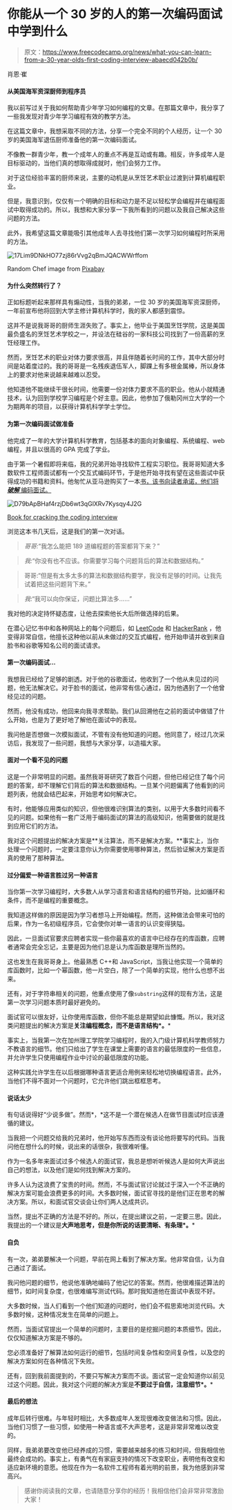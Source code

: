 # 你能从一个 30 岁的人的第一次编码面试中学到什么

> 原文：<https://www.freecodecamp.org/news/what-you-can-learn-from-a-30-year-olds-first-coding-interview-abaecd042b0b/>

肖恩·崔

#### 从美国海军资深厨师到程序员

我以前写过关于我如何帮助青少年学习如何编程的文章。在那篇文章中，我分享了一些我发现对青少年学习编程有效的教学方法。

在这篇文章中，我想采取不同的方法，分享一个完全不同的个人经历，让一个 30 岁的美国海军退伍厨师准备他的第一次编码面试。

不像教一群青少年，教一个成年人的重点不再是互动或有趣。相反，许多成年人是目标驱动的，当他们真的想取得成就时，他们会努力工作。

对于这位经验丰富的厨师来说，主要的动机是从烹饪艺术职业过渡到计算机编程职业。

但是，我意识到，仅仅有一个明确的目标和动力是不足以轻松学会编程并在编程面试中取得成功的。所以，我想和大家分享一下我所看到的问题以及我自己解决这些问题的方法。

此外，我希望这篇文章能吸引其他成年人去寻找他们第一次学习如何编程时所采用的方法。

![17Lim9DNkHO77zj86rVvg2qBmJQACWWrffom](img/7bc1fb7207dc9b2d336e9be331db9339.png)

Random Chef image from [Pixabay](https://pixabay.com/en/photos/chefs/)

#### 为什么突然转行了？

正如标题听起来那样具有煽动性，当我的弟弟，一位 30 岁的美国海军资深厨师，一年前宣布他将回到大学主修计算机科学时，我的家人都感到震惊。

这并不是说我哥哥的厨师生涯失败了。事实上，他毕业于美国烹饪学院，这是美国最负盛名的烹饪艺术学校之一，并设法在硅谷的一家科技公司找到了一份高薪的烹饪经理工作。

然而，烹饪艺术的职业对体力要求很高，并且伴随着长时间的工作，其中大部分时间是站着度过的。我的哥哥是一名残疾退伍军人，脚踝上有多根金属棒，所以身体上的要求对他来说越来越难以忍受。

他知道他不能继续干很长时间，他需要一份对体力要求不高的职业。他从小就精通技术，认为回到学校学习编程是个好主意。因此，他参加了俄勒冈州立大学的一个为期两年的项目，以获得计算机科学学士学位。

#### 为第一次编码面试做准备

他完成了一年的大学计算机科学教育，包括基本的面向对象编程、系统编程、web 编程，并且以很高的 GPA 完成了学业。

由于第一个暑假即将来临，我的兄弟开始寻找软件工程实习职位。我哥哥知道大多数软件工程师面试都有一个交互式编码环节，于是他开始寻找有望在这些面试中获得成功的书籍和资料。他匆忙从亚马逊购买了一本[书，该书向读者承诺，他们将 ***破解*** 编码面试。](https://amzn.to/2DN3t1n)

![D79bApBHaf4rzjDb6wt3qGlXRv7Kysqy4J2G](img/b65053cc8e4d7b736cc931019bc2fcfa.png)

[Book for cracking the coding interview](https://amzn.to/2DN3t1n)

浏览这本书几天后，这是我们的第一次对话。

> *哥哥:*“我怎么能把 189 道编程题的答案都背下来？”

> *我:*“你没有也不应该。你需要学习每个问题背后的算法和数据结构。”

> 哥哥:“但是有太多太多的算法和数据结构要学，我没有足够的时间。让我先试着把这些问题背下来。”

> *我*:“我可以向你保证，问题比算法多……”

我对他的决定持怀疑态度，让他去探索他长大后所做选择的后果。

在潜心记忆书中和各种网站上的每个问题后，如 [LeetCode](https://leetcode.com) 和 [HackerRank](https://www.hackerrank.com/) ，他变得非常自信，他擅长这种他以前从未做过的交互式编程，他开始申请并收到来自脸书和谷歌等知名公司的面试请求。

#### 第一次编码面试…

我想我已经给了足够的剧透。对于他的谷歌面试，他收到了一个他从未见过的问题，他无法解决它。对于脸书的面试，他非常有信心通过，因为他遇到了一个他曾经见过的问题。

然而，他没有成功，他回来向我寻求帮助。我们从回溯他在之前的面试中做错了什么开始，也是为了更好地了解他在面试中的表现。

我问他是否想做一次模拟面试，不管有没有他知道的问题。他同意了，经过几次采访后，我发现了一些问题，我想与大家分享，以造福大家。

#### 面对一个看不见的问题

这是一个非常明显的问题。虽然我哥哥研究了数百个问题，但他已经记住了每个问题的答案，却不理解它们背后的算法和数据结构。一旦某个问题偏离了他看到的问题列表，他就会结巴起来，开始思考如何解决它。

有时，他能够应用类似的知识，但他很难识别算法的类别，以用于大多数时间看不见的问题。如果他有一套广泛用于编码面试的算法的高级知识，他需要做的就是找到应用它们的方法。

我对这个问题提出的解决方案是**关注算法，而不是解决方案。**事实上，当你处理一个问题时，一定要注意你认为你需要使用哪种算法，然后验证解决方案是否真的使用了那种算法。

#### 过分偏爱一种语言胜过另一种语言

当你第一次学习编程时，大多数人从学习语言和语言结构的细节开始，比如循环和条件，而不是编程的重要概念。

我知道这样做的原因是因为学习者想马上开始编程。然而，这种做法会带来可怕的后果，作为一名初级程序员，它会使你对单一语言的认识变得狭隘。

因此，一旦面试官要求应聘者实现一些你最喜欢的语言中已经存在的库函数，应聘者通常会完全忘记，主要是因为他们总是认为库函数是理所当然的。

这也发生在我哥哥身上。他最熟悉 C++和 JavaScript，当我让他实现一个简单的库函数时，比如一个幂函数，他一片空白，除了一个简单的实现，他什么也想不出来。

还有，对于字符串相关的问题，他重点使用了像`substring`这样的现有方法，这是第一次学习问题本质时最好避免的。

面试官可以很友好，让你使用库函数，但你不能总是期望如此慷慨。所以，我对这类问题提出的解决方案是**关注编程概念，而不是语言结构*。***

事实上，当我第一次在加州理工学院学习编程时，我的入门级计算机科学教师努力不教语言的细节。他们只给出了学生在课堂上需要的语言的最低限度的一些信息，并允许学生只使用编程作业中讨论的最低限度的功能。

这种实践允许学生在以后根据哪种语言更适合用例来轻松地切换编程语言。此外，当他们不得不面对一个问题时，它允许他们跳出框框思考。

#### 说话太少

有句话说得好“少说多做”。然而*，*这不是一个潜在候选人在做节目面试时应该遵循的建议。

当我把一个问题交给我的兄弟时，他开始写东西而没有谈论他将要写的代码。当我问他在想什么的时候，说出来的话很杂，我很难听懂。

作为一名多年来面试过多个候选人的面试官，我总是想听听候选人是如何大声说出自己的想法，以及他们是如何找到解决方案的。

许多人认为这浪费了宝贵的时间。然而，不与面试官讨论就过于深入一个不正确的解决方案可能会浪费更多的时间。大多数时候，面试官寻找的是他们正在思考的解决方案。所以，和面试官交谈会让你们两人达成共识。

当然，提出不正确的方法是不好的。所以，在提出建议之前，一定要三思。因此，我提出的一个建议是**大声地思考，但是你所说的话要清晰、有条理*。***

#### 自负

有一次，弟弟要解决一个问题，早前在网上看到了解决方案。他非常自信，认为自己通过了面试。

我问他问题的细节，他说他准确地编码了他记忆的答案。然而，他很难描述算法的细节，如时间复杂度，也很难编写测试代码。那时我知道他在面试中表现不好。

大多数时候，当人们看到一个他们知道的问题时，他们会不假思索地浏览代码。大多数时候，这种情况发生在简单的问题上。

然而，当面试官提出一个简单的问题时，主要目的是挖掘问题的本质细节。因此，仅仅知道解决方案是不够的。

您必须准备好了解算法如何运行的细节，包括时间复杂性和空间复杂性，以及您的解决方案如何在各种情况下失败。

还有，回到我前面提到的，不要只写解决方案而不谈。面试官一定会知道你以前见过这个问题。因此，我对这个问题的解决方案是**不要过于自信，注意细节*。***

#### 最后的想法

成年后转行很难。与年轻时相比，大多数成年人发现很难改变做法和习惯。因此，当他们习惯了一些习惯，如使用一种语言或不大声思考，这是非常非常难以改变的。

同样，我弟弟要改变他已经养成的习惯，需要越来越多的练习和时间，但我相信他最终会成功的。事实上，有勇气在有家庭支持的情况下改变职业，表明他有改变和适应新环境的意愿。他现在作为一名软件工程师有着光明的前景，我为他感到非常高兴。

> 感谢你阅读我的文章，也请随意分享你的经历！我相信他们会非常非常激励大家！